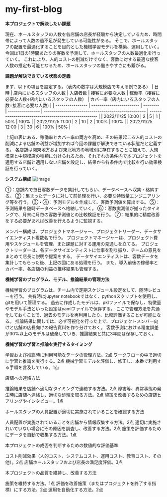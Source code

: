 # my-first-blog

**本プロジェクトで解決したい課題**

現在、ホールスタッフの人数を各店舗の店長が経験から決定しているため、時間帯によって人数の過不足が発生している可能性がある。
そこで、ホールスタッフの配置を最適化することを目的とした機械学習モデルを構築、運用していく。
今回は1日の1時間あたりの客数を予測して、ホールスタッフの人数最適化を行っていく。
これにより、人的コストの削減だけでなく、客数に対する最適な接客人数の推定も可能となるため、ホールスタッフの働きやすさにも繋がる。


**課題が解決できている状態の定義**

まず、以下の項目を設定する。（表内の数字は大規模店で考える例である）
| 日時             | 店内にいるスタッフの人数 | 入店者数 | 接客に必要な人数 | 稼働率（接客に必要な人数÷店内にいるスタッフの人数） | カバー率（店内にいるスタッフの人数÷接客に必要な人数) | 
| ---------------- | ------------------------ | -------- | ---------------- | --------------------------------------------------- | ---------------------------------------------------- | 
| 2022/11/25 10:00 | 2                        | 5        | 1                | 50%                                                 | 100%                                                 | 
| 2022/11/25 11:00 | 2                        | 10       | 2                | 100%                                                | 100%                                                 | 
| 2022/11/25 12:00 | 3                        | 30       | 6                | 100%                                                | 50%                                                  | 

上記の表にある、稼働率とカバー率の両方を高め、その結果起こる人的コストの削減による店舗の利益が増加すれば今回の課題が解決できている状態だと定義する。
各店舗は関東地方および東北地方の地域別に存在することに加えて、大規模店と中規模店の種類に分けられるため、それぞれの条件内で本プロジェクトを適用する店舗と適用しない店舗を設定し、結果から各条件内で比較を行い効果検証を行っていく。

**システム構成**
![image](https://user-images.githubusercontent.com/113179618/204151652-00973f9f-95b9-4b04-90c4-bc0ed3a03ce7.png)

①：店舗内で毎日客数データを集計してもらい、データベースへ収集・格納する。
②：集まったデータに対して前処理を行い、必要な特徴量エンジニアリング等を行う。
③・④：予測モデルを作成して、客数予測値を算出する。
⑤：予測結果を随時データベースへ格納していく。
⑥：客数実測値が揃ったタイミングで、月末に月毎の客数予測値との比較検証を行う。
⑦：結果的に精度改善をする必要があれば改善を行えるように監視する。

メンバー構成は、プロジェクトマネージャー、プロジェクトリーダー、データサイエンティスト複数名で行う。
プロジェクトマネージャーは、プロジェクト費用やスケジュールを管理、また課題に対する運用の見通しを立てる。
プロジェクトリーダーは、各データサイエンティストに仕事を割り振り、チームの意見をまとめて店長に説明や提案をする。
データサイエンティストは、客数データを集計してもらった後、上記の図にある処理を行う。
また、導入前後の稼働率とカバー率、各店舗の利益の推移結果も管理する。


**機械学習のプログラム、モデル、推論結果の管理方法**

機械学習のプログラムは、チーム内で定期スケジュール設定をして、随時レビューを行う。
共有時はjupyter notebookではなく、pythonスクリプトを使用し、gitを用いて管理する。
過去に作成したモデルは、pklファイルで保存し、特徴量やモデル手法といった設定はyamlファイルで保存する。
ここで管理方法を共通化しておくことで、過去のモデルを再利用したり、比較評価することが可能になる。
推論結果に関しては、必ず可視化を行った上で、プロジェクトメンバー向けと店舗の店長向けの報告資料を作り分けておく。
客数予測における精度誤差が30%以上のモデルは破棄していき、推論結果と共に3年間は保存しておく。


**機械学習の学習と推論を実行するタイミング**



学習および推論時に利用可能なデータの管理方法。2点
ワークフローの中で適切に学習と推論を実行する。2点
機械学習モデルを評価し、修正し、本番で利用する手順を言及している。1点


店舗への連絡方法

推論結果を店舗へ適切なタイミングで連絡する方法。2点
障害等、異常事態の発生時に店舗へ連絡し、適切な処理を取る方法。2点
施策を改善するための店舗ヒアリングやインタビュー。1点


ホールスタッフの人員配置が適切に実施されていることを確認する方法

人員配置が実施されていることを店舗から情報収集する方法。2点
適切に実施されいていない場合にその原因を調査し、改善する方法。2点
施策を評価するためにデータを自動で収集する方法。1点


本プロジェクトの成否を判断するための数値的な評価基準

コスト削減効果（人的コスト、システムコスト、運用コスト、教育コスト、その他）。2点
店舗ホールスタッフおよび店長の満足度評価。3点


本プロジェクトの品質を維持し、改善する方法

施策を維持する方法。1点
評価を改善施策（またはプロジェクトを終了する指標）にする方法。2点
運用を自動化する方法。2点




